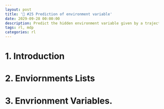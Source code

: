 ```yaml
---
layout: post
title: '💨 #25 Prediction of environment variable'
date: 2029-09-28 00:00:00
description: Predict the hidden environment variable given by a trajectory of the states and actions. 
tags: rl, mdp
categories: rl
---
```



# 1. Introduction 


# 2. Enviornments Lists 




# 3. Envrionment Variables. 

